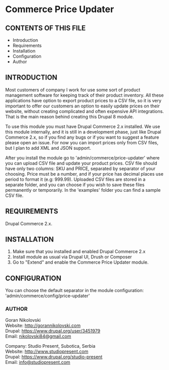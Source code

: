 # Commerce Price Updater

## CONTENTS OF THIS FILE

  * Introduction
  * Requirements
  * Installation
  * Configuration
  * Author

## INTRODUCTION

Most customers of company I work for use some sort of product management
software for keeping track of their product inventory. All these applications
have option to export product prices to a CSV file, so it is very important to
offer our customers an option to easily update prices on their website, without
creating complicated and often expensive API integrations. That is the main
reason behind creating this Drupal 8 module.

To use this module you must have Drupal Commerce 2.x installed. We use this
module internally, and it is still in a development phase, just like Drupal
Commerce 2.x, so if you find any bugs or if you want to suggest a feature please
open an issue. For now you can import prices only from CSV files, but I plan to
add XML and JSON support.

After you install the module go to 'admin/commerce/price-updater' where you can
upload CSV file and update your product prices. CSV file should have only two
columns: SKU and PRICE, separated by separator of your choosing. Price must be a
number, and if your price has decimal places use period to format it
(e.g: 999.99). Uploaded CSV files are stored in a separate folder, and you can
choose if you wish to save these files permanently or temporarily. In the
'examples' folder you can find a sample CSV file.

## REQUIREMENTS

Drupal Commerce 2.x.

## INSTALLATION

1. Make sure that you installed and enabled Drupal Commerce 2.x
2. Install module as usual via Drupal UI, Drush or Composer
3. Go to "Extend" and enable the Commerce Price Updater module.

## CONFIGURATION

You can choose the default separator in the module configuration:
'admin/commerce/config/price-updater'

### AUTHOR

Goran Nikolovski  
Website: http://gorannikolovski.com  
Drupal: https://www.drupal.org/user/3451979  
Email: nikolovski84@gmail.com  

Company: Studio Present, Subotica, Serbia  
Website: http://www.studiopresent.com  
Drupal: https://www.drupal.org/studio-present  
Email: info@studiopresent.com  
